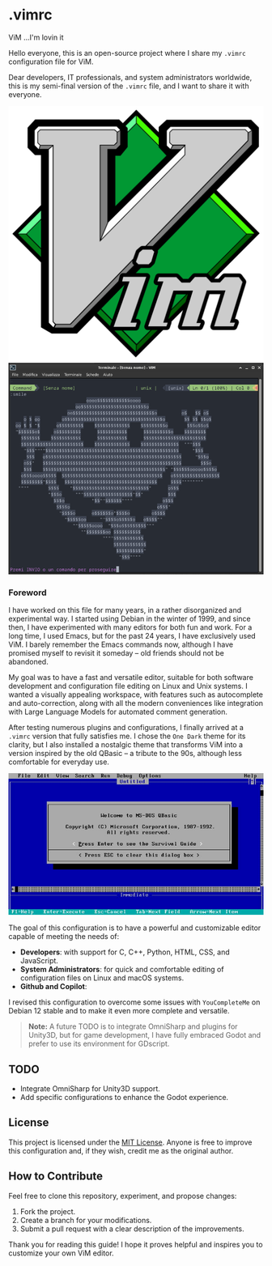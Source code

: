 # .vimrc

ViM ...I'm lovin it

Hello everyone, this is an open-source project where I share my `.vimrc` configuration file for ViM.

Dear developers, IT professionals, and system administrators worldwide, this is my semi-final version of the `.vimrc` file, and I want to share it with everyone.

![ViM Logo](Vimlogo.svg.png)
![ViM Smile](vim_smile.png)

### Foreword

I have worked on this file for many years, in a rather disorganized and experimental way. I started using Debian in the winter of 1999, and since then, I have experimented with many editors for both fun and work. For a long time, I used Emacs, but for the past 24 years, I have exclusively used ViM. I barely remember the Emacs commands now, although I have promised myself to revisit it someday – old friends should not be abandoned.

My goal was to have a fast and versatile editor, suitable for both software development and configuration file editing on Linux and Unix systems. I wanted a visually appealing workspace, with features such as autocomplete and auto-correction, along with all the modern conveniences like integration with Large Language Models for automated comment generation.

After testing numerous plugins and configurations, I finally arrived at a `.vimrc` version that fully satisfies me. I chose the `One Dark` theme for its clarity, but I also installed a nostalgic theme that transforms ViM into a version inspired by the old QBasic – a tribute to the 90s, although less comfortable for everyday use.

![QBasic Theme](Qbasic2.jpg)

The goal of this configuration is to have a powerful and customizable editor capable of meeting the needs of:

- **Developers**: with support for C, C++, Python, HTML, CSS, and JavaScript.
- **System Administrators**: for quick and comfortable editing of configuration files on Linux and macOS systems.
- **Github and Copilot**: 

I revised this configuration to overcome some issues with `YouCompleteMe` on Debian 12 stable and to make it even more complete and versatile.

> **Note:** A future TODO is to integrate OmniSharp and plugins for Unity3D, but for game development, I have fully embraced Godot and prefer to use its environment for GDscript.

## TODO

- Integrate OmniSharp for Unity3D support.
- Add specific configurations to enhance the Godot experience.

## License

This project is licensed under the [MIT License](https://opensource.org/licenses/MIT). Anyone is free to improve this configuration and, if they wish, credit me as the original author.

## How to Contribute

Feel free to clone this repository, experiment, and propose changes:

1. Fork the project.
2. Create a branch for your modifications.
3. Submit a pull request with a clear description of the improvements.

Thank you for reading this guide! I hope it proves helpful and inspires you to customize your own ViM editor.
